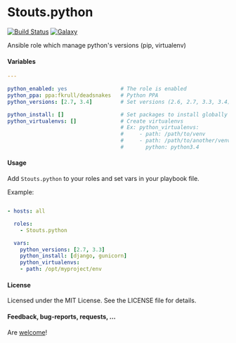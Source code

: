 Stouts.python
=============

[![Build Status](http://img.shields.io/travis/Stouts/Stouts.python.svg?style=flat-square)](https://travis-ci.org/Stouts/Stouts.python)
[![Galaxy](http://img.shields.io/badge/galaxy-Stouts.python-blue.svg?style=flat-square)](https://galaxy.ansible.com/list#/roles/910)

Ansible role which manage python's versions (pip, virtualenv)

#### Variables

```yaml
---

python_enabled: yes                 # The role is enabled
python_ppa: ppa:fkrull/deadsnakes   # Python PPA
python_versions: [2.7, 3.4]         # Set versions (2.6, 2.7, 3.3, 3.4) which will be installed

python_install: []                  # Set packages to install globally
python_virtualenvs: []              # Create virtualenvs
                                    # Ex: python_virtualenvs:
                                    #     - path: /path/to/venv
                                    #     - path: /path/to/another/venv
                                    #       python: python3.4
```

#### Usage

Add `Stouts.python` to your roles and set vars in your playbook file.

Example:

```yaml

- hosts: all

  roles:
    - Stouts.python

  vars:
    python_versions: [2.7, 3.3]
    python_install: [django, gunicorn]
    python_virtualenvs:
    - path: /opt/myproject/env
```

#### License

Licensed under the MIT License. See the LICENSE file for details.

#### Feedback, bug-reports, requests, ...

Are [welcome](https://github.com/Stouts/Stouts.python/issues)!
